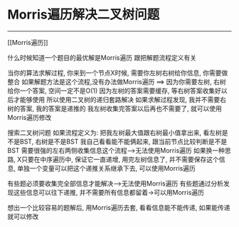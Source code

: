 # Morris遍历解决二叉树问题

---


[[Morris遍历]]

什么时候知道一个题目的最优解是Morris遍历
跟把解题流程定义有关

当你的算法求解过程, 你来到一个节点X时候, 需要你左树右树给你信息, 你需要做整合
如果解题方法是这个流程,没有办法做Morris遍历
==> 因为你需要左树, 右树给你一个答案, 空间一定不是O(1)
        因为左树的答案需要缓存, 等右树答案收集好以后才能够使用
        所以使用二叉树的递归套路解决
如果求解过程发现, 我并不需要右树的答案, 我的答案是递推的
我左树收集完答案以后再也不需要了, 就可以使用Morris遍历修改

搜索二叉树问题
如果流程定义为: 把我左树最大值跟右树最小值拿出来, 看左树是不是BST, 右树是不是BST
我自己看看能不能俩起来, 跟当前节点比较判断是不是BST
  需要很强的左右两侧收集信息这个流程-->无法使用Morris遍历
如果换一种思路, X只要在中序遍历中, 保证它一直递增,
  用完左树信息了, 并不需要保存这个信息, 单独一个变量可以把这个递推关系继承下去, 可以使用Morris遍历

有些题必须要收集完全部信息才能解决-->无法使用Morris遍历
有些题通过分析发现这些信息可以往下递推, 并不需要所有信息都留着->可以用Morris遍历

想出一个比较容易的题解后, 用Morris遍历去套, 看看信息能不能传递, 如果能传递就可以修改

